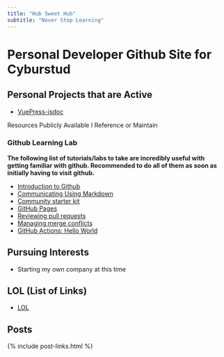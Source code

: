 ```yaml
---
title: "Hub Sweet Hub"
subtitle: "Never Stop Learning"
---
```


# Personal Developer Github Site for Cyburstud
    
## Personal Projects that are Active
  
* [VuePress-jsdoc](https://github.com/Cyburstud/vuepress-jsdoc)

Resources Publicly Available I Reference or Maintain
### Github Learning Lab

**The following list of tutorials/labs to take are incredibly useful with getting familiar with github. Recommended to do all of them as soon as initially having to visit github.**

* [Introduction to Github](https://lab.github.com/githubtraining/introduction-to-github)
* [Communicating Using Markdown](https://lab.github.com/githubtraining/communicating-using-markdown)
* [Community starter kit](https://lab.github.com/githubtraining/community-starter-kit)
* [GitHub Pages](https://lab.github.com/githubtraining/github-pages)
* [Reviewing pull requests](https://lab.github.com/githubtraining/reviewing-pull-requests)
* [Managing merge conflicts](https://lab.github.com/githubtraining/managing-merge-conflicts)
* [GitHub Actions: Hello World](https://lab.github.com/githubtraining/github-actions:-hello-world)

## Pursuing Interests

* Starting my own company at this time

## LOL (List of Links)

* [LOL](LOL.md)

## Posts

{% include post-links.html %}

